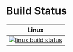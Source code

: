 Build Status
============

| Linux                        |
|------------------------------|
| [![linux build status][1]][2]|

[1]: https://travis-ci.org/jingpu/fmc_imageon_vita_passthrough.svg?branch=master
[2]: https://travis-ci.org/jingpu/fmc_imageon_vita_passthrough